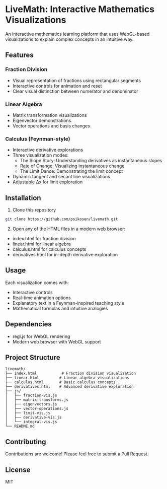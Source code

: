 # LiveMath: Interactive Mathematics Visualizations

An interactive mathematics learning platform that uses WebGL-based visualizations to explain complex concepts in an intuitive way.

## Features

### Fraction Division
- Visual representation of fractions using rectangular segments
- Interactive controls for animation and reset
- Clear visual distinction between numerator and denominator

### Linear Algebra
- Matrix transformation visualizations
- Eigenvector demonstrations
- Vector operations and basis changes

### Calculus (Feynman-style)
- Interactive derivative explorations
- Three visualization modes:
  - The Slope Story: Understanding derivatives as instantaneous slopes
  - Rate of Change: Visualizing instantaneous change
  - The Limit Dance: Demonstrating the limit concept
- Dynamic tangent and secant line visualizations
- Adjustable Δx for limit exploration

## Installation

1. Clone this repository
```bash
git clone https://github.com/psikosen/livemath.git
```

2. Open any of the HTML files in a modern web browser:
- index.html for fraction division
- linear.html for linear algebra
- calculus.html for calculus concepts
- derivatives.html for in-depth derivative exploration

## Usage

Each visualization comes with:
- Interactive controls
- Real-time animation options
- Explanatory text in a Feynman-inspired teaching style
- Mathematical formulas and intuitive analogies

## Dependencies

- regl.js for WebGL rendering
- Modern web browser with WebGL support

## Project Structure

```
livemath/
├── index.html           # Fraction division visualization
├── linear.html         # Linear algebra visualizations
├── calculus.html       # Basic calculus concepts
├── derivatives.html    # Advanced derivative exploration
├── js/
│   ├── fraction-vis.js
│   ├── matrix-transforms.js
│   ├── eigenvectors.js
│   ├── vector-operations.js
│   ├── limit-vis.js
│   ├── derivative-vis.js
│   └── integral-vis.js
└── README.md
```

## Contributing

Contributions are welcome! Please feel free to submit a Pull Request.

## License

MIT